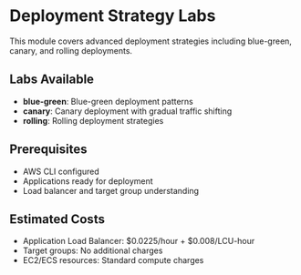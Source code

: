 # Deployment Strategy Labs

This module covers advanced deployment strategies including blue-green, canary, and rolling deployments.

## Labs Available

- **blue-green**: Blue-green deployment patterns
- **canary**: Canary deployment with gradual traffic shifting
- **rolling**: Rolling deployment strategies

## Prerequisites

- AWS CLI configured
- Applications ready for deployment
- Load balancer and target group understanding

## Estimated Costs

- Application Load Balancer: $0.0225/hour + $0.008/LCU-hour
- Target groups: No additional charges
- EC2/ECS resources: Standard compute charges